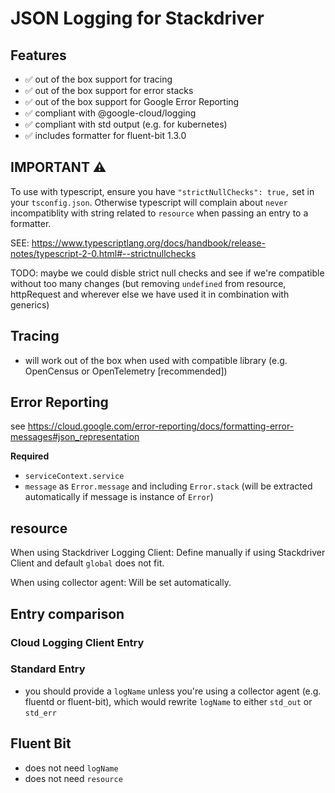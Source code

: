 # JSON Logging for Stackdriver

## Features

- ✅ out of the box support for tracing
- ✅ out of the box support for error stacks
- ✅ out of the box support for Google Error Reporting
- ✅ compliant with @google-cloud/logging
- ✅ compliant with std output (e.g. for kubernetes)
- ✅ includes formatter for fluent-bit 1.3.0

## IMPORTANT ⚠️

To use with typescript, ensure you have `"strictNullChecks": true,` set in your `tsconfig.json`. Otherwise typescript will complain about `never` incompatiblity with string related to `resource` when passing an entry to a formatter.

SEE: https://www.typescriptlang.org/docs/handbook/release-notes/typescript-2-0.html#--strictnullchecks

TODO: maybe we could disble strict null checks and see if we're compatible without too many changes (but removing `undefined` from resource, httpRequest and wherever else we have used it in combination with generics)

## Tracing

- will work out of the box when used with compatible library (e.g. OpenCensus or OpenTelemetry [recommended])

## Error Reporting

see https://cloud.google.com/error-reporting/docs/formatting-error-messages#json_representation

**Required**

- `serviceContext.service`
- `message` as `Error.message` and including `Error.stack` (will be extracted automatically if message is instance of `Error`)

## resource

When using Stackdriver Logging Client:
Define manually if using Stackdriver Client and default `global` does not fit.

When using collector agent:
Will be set automatically.

## Entry comparison

### Cloud Logging Client Entry

### Standard Entry

- you should provide a `logName` unless you're using a collector agent (e.g. fluentd or fluent-bit), which would rewrite `logName` to either `std_out` or `std_err`

## Fluent Bit

- does not need `logName`
- does not need `resource`
